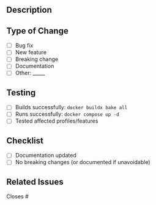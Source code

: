 ## Description
<!-- Brief description of what this PR changes and why -->

## Type of Change
- [ ] Bug fix
- [ ] New feature
- [ ] Breaking change
- [ ] Documentation
- [ ] Other: _____

## Testing
- [ ] Builds successfully: `docker buildx bake all`
- [ ] Runs successfully: `docker compose up -d`
- [ ] Tested affected profiles/features

## Checklist
- [ ] Documentation updated
- [ ] No breaking changes (or documented if unavoidable)

## Related Issues
Closes #
